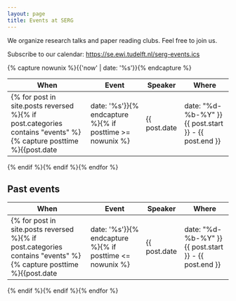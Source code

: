 ```yaml
---
layout: page
title: Events at SERG
---
```


We organize research talks and paper reading clubs. Feel free to join us.

Subscribe to our calendar: https://se.ewi.tudelft.nl/serg-events.ics

{% capture nowunix %}{{'now' | date: '%s'}}{% endcapture %}


| When | Event       | Speaker | Where           |
|---------|-------|----------------------|------------------------|
{% for post in site.posts reversed %}{% if post.categories contains "events" %}{% capture posttime %}{{post.date | date: '%s'}}{% endcapture %}{% if posttime >= nowunix %}| {{ post.date | date: "%d-%b-%Y" }} {{ post.start }} - {{ post.end }} | <a href="{{ post.url }}">{{ post.title }}</a> | {{ post.speaker }} | {{ post.where }} |
{% endif %}{% endif %}{% endfor %}

## Past events

| When | Event       | Speaker | Where           |
|---------|-------|----------------------|------------------------|
{% for post in site.posts reversed %}{% if post.categories contains "events" %}{% capture posttime %}{{post.date | date: '%s'}}{% endcapture %}{% if posttime <= nowunix %}| {{ post.date | date: "%d-%b-%Y" }} {{ post.start }} - {{ post.end }} | <a href="{{ post.url }}">{{ post.title }}</a> | {{ post.speaker }} | {{ post.where }} |
{% endif %}{% endif %}{% endfor %}